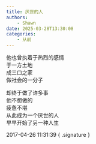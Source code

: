 ```yaml
---
title: 厌世的人
authors:
    - Shawn
date: 2025-03-28T13:30:08
categories:
    - 从前
---
```


他也曾执着于热烈的感情  
于一方土地  
成三口之家  
做社会的一分子  

却终于做了许多事  
他不想做的  
疲惫不堪  
从此成为一个厌世的人  
早早开始了另一种人生  

2017-04-26 11:31:39
{ .signature }